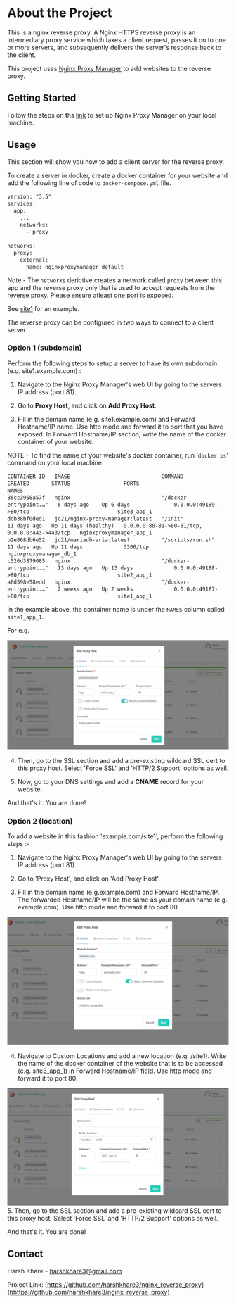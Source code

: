 # About the Project

This is a nginx reverse proxy.
A Nginx HTTPS reverse proxy is an intermediary proxy service which takes a client request, passes it on to one or more servers, and subsequently delivers the server's response back to the client.

This project uses [Nginx Proxy Manager](https://github.com/jc21/nginx-proxy-manager) to add websites to the reverse proxy.

## Getting Started

Follow the steps on ths [link](https://nginxproxymanager.com/guide/#quick-setup) to set up Nginx Proxy Manager on your local machine.

## Usage

This section will show you how to add a client server for the reverse proxy.

To create a server in docker, create a docker container for your website and add the following line of code to `docker-compose.yml` file.

```docker
version: "3.5"
services:
  app:
    ...
    networks:
      - proxy
      
networks: 
  proxy:
    external: 
      name: nginxproxymanager_default

```

Note - The `networks` derictive creates a network called `proxy` between this app and the reverse proxy only that is used to accept requests from the reverse proxy. Please ensure atleast one port is exposed.

See [site1](/site1/docker-compose.yml) for an example.

The reverse proxy can be configured in two ways to connect to a client server.

### Option 1 (subdomain)

Perform the following steps to setup a server to have its own subdomain (e.g. site1.example.com) :

   1. Navigate to the Nginx Proxy Manager's web UI by going to the servers IP address (port 81).

   2. Go to **Proxy Host**, and click on **Add Proxy Host**.

   3. Fill in the domain name (e.g. site1.example.com) and Forward Hostname/IP name. Use http mode and forward it to port that you have exposed.
   In Forward Hostname/IP section, write the name of the docker container of your website.

NOTE - To find the name of your website's docker container, run '`docker ps`' command on your local machine.

```console
CONTAINER ID   IMAGE                             COMMAND                  CREATED       STATUS                 PORTS                                            NAMES
86cc3968a57f   nginx                             "/docker-entrypoint.…"   6 days ago    Up 6 days              0.0.0.0:49189->80/tcp                            site3_app_1
dcb38bf0ded1   jc21/nginx-proxy-manager:latest   "/init"                  11 days ago   Up 11 days (healthy)   0.0.0.0:80-81->80-81/tcp, 0.0.0.0:443->443/tcp   nginxproxymanager_app_1
b2e868db6e52   jc21/mariadb-aria:latest          "/scripts/run.sh"        11 days ago   Up 11 days             3306/tcp                                         nginxproxymanager_db_1
c526d3879085   nginx                             "/docker-entrypoint.…"   13 days ago   Up 13 days             0.0.0.0:49188->80/tcp                            site2_app_1
a6d598e58edd   nginx                             "/docker-entrypoint.…"   2 weeks ago   Up 2 weeks             0.0.0.0:49187->80/tcp                            site1_app_1
```

In the example above, the container name is under the `NAMES` column called `site1_app_1`.

  For e.g.
  
  ![image](images/subdomain_example.png)

  4. Then, go to the SSL section and add a pre-existing wildcard SSL cert to this proxy host. Select 'Force SSL' and 'HTTP/2 Support' options as well.

  5. Now, go to your DNS settings and add a **CNAME** record for your website.

And that's it. You are done!

### Option 2 (location)

To add a website in this fashion 'example.com/site1', perform the following steps :-

   1. Navigate to the Nginx Proxy Manager's web UI by going to the servers IP address (port 81).

   2. Go to 'Proxy Host', and click on 'Add Proxy Host'.

   3. Fill in the domain name (e.g.example.com) and Forward Hostname/IP. The forwarded Hostname/IP will be the same as your domain name (e.g. example.com). Use http mode and forward it to port 80.
  
  ![location_example](images/location_example.png)

   4. Navigate to Custom Locations and add a new location (e.g. /site1). Write the name of the docker container of the website that is to be accessed (e.g. site3_app_1) in Forward Hostname/IP field. Use http mode and forward it to port 80.

   ![location_example2](images/location_example2.png)
   5. Then, go to the SSL section and add a pre-existing wildcard SSL cert to this proxy host. Select 'Force SSL' and 'HTTP/2 Support' options as well.

And that's it. You are done!

## Contact

Harsh Khare - harshkhare3@gmail.com

Project Link: [https://github.com/harshkhare3/nginx_reverse_proxy](hhttps://github.com/harshkhare3/nginx_reverse_proxy)
